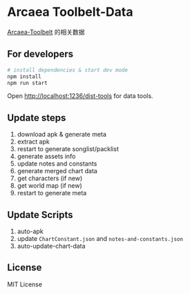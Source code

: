 # Arcaea Toolbelt-Data

[Arcaea-Toolbelt](https://darrendanielday.github.io/arcaea-toolbelt/) 的相关数据

## For developers

```sh
# install dependencies & start dev mode
npm install
npm run start
```

Open <http://localhost:1236/dist-tools> for data tools.

## Update steps

1. download apk & generate meta
2. extract apk
3. restart to generate songlist/packlist
4. generate assets info
5. update notes and constants
6. generate merged chart data
7. get characters (if new)
8. get world map (if new)
9. restart to generate meta

## Update Scripts

1. auto-apk
2. update `ChartConstant.json` and `notes-and-constants.json`
3. auto-update-chart-data

## License

MIT License
